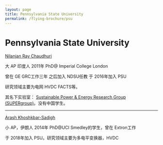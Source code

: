 ```yaml
---
layout: page
title: Pennsylvania State University
permalink: /flying-brochure/psu
---
```

# Pennsylvania State University

[Nilanjan Ray Chaudhuri](https://www.eecs.psu.edu/departments/directory-detail-g.aspx?q=nuc88)

大 AP 印度人 2011年 PhD@ Imperial College London

曾在 GE GRC工作三年 之后加入 NDSU任教 于 2016年加入 PSU

研究领域主要为电网 HVDC FACTS等。

其名下实验室： [Sustainable Power & Energy Research Group (SUPERgroup)](https://sites.psu.edu/nilanjan/)。没有中国学生。

---

[Arash Khoshkbar-Sadigh](https://www.eecs.psu.edu/departments/directory-detail-g.aspx?q=kzs1012)

小 AP，伊朗人 2014年 PhD@UCI Smedley的学生，曾在 Extron工作

于 2018年加入 PSU。研究领域主要为多电平变换器，HVDC
